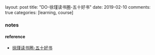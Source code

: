 layout: post
title: "DO-徐瑾读书圈-五十好书"
date: 2019-02-10
comments: true
categories: [learning, course]

### notes



#### reference
* [徐瑾读书圈-五十好书](https://wx.zsxq.com/dweb/#/index/455488815248)